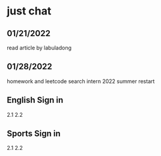 # just chat
## 01/21/2022
read article by labuladong
## 01/28/2022
homework and leetcode
search intern 2022 summer
restart

## English Sign in
2.1 2.2   

## Sports Sign in
2.1 2.2
